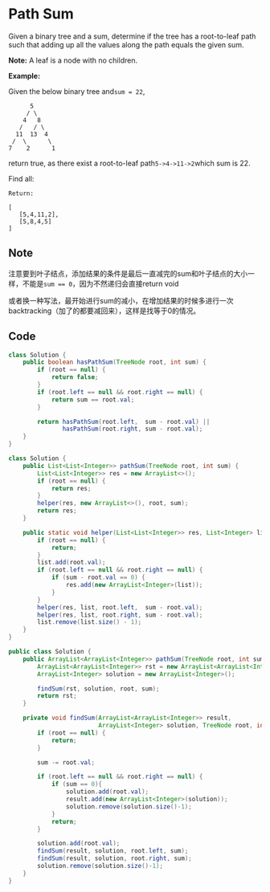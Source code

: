 # Path Sum

Given a binary tree and a sum, determine if the tree has a root-to-leaf path such that adding up all the values along the path equals the given sum.

**Note:** A leaf is a node with no children.

**Example:**

Given the below binary tree and`sum = 22`,

```
      5
     / \
    4   8
   /   / \
  11  13  4
 /  \      \
7    2      1
```

return true, as there exist a root-to-leaf path`5->4->11->2`which sum is 22.

Find all:

```
Return:

[
   [5,4,11,2],
   [5,8,4,5]
]
```

## Note

注意要到叶子结点，添加结果的条件是最后一直减完的sum和叶子结点的大小一样，不能是`sum == 0`，因为不然递归会直接return void

或者换一种写法，最开始进行sum的减小，在增加结果的时候多进行一次backtracking（加了的都要减回来），这样是找等于0的情况。

## Code

```java
class Solution {
    public boolean hasPathSum(TreeNode root, int sum) {
        if (root == null) {
            return false;
        }
        if (root.left == null && root.right == null) {
            return sum == root.val;
        }

        return hasPathSum(root.left,  sum - root.val) ||
               hasPathSum(root.right, sum - root.val);
    }
}
```

```java
class Solution {
    public List<List<Integer>> pathSum(TreeNode root, int sum) {
        List<List<Integer>> res = new ArrayList<>();
        if (root == null) {
            return res;
        }
        helper(res, new ArrayList<>(), root, sum);
        return res;
    }

    public static void helper(List<List<Integer>> res, List<Integer> list, TreeNode root, int sum) {
        if (root == null) {
            return;
        }
        list.add(root.val);
        if (root.left == null && root.right == null) {
            if (sum - root.val == 0) {
                res.add(new ArrayList<Integer>(list));
            }
        }
        helper(res, list, root.left,  sum - root.val);
        helper(res, list, root.right, sum - root.val);
        list.remove(list.size() - 1);
    }
}
```

```java
public class Solution {
    public ArrayList<ArrayList<Integer>> pathSum(TreeNode root, int sum) {
        ArrayList<ArrayList<Integer>> rst = new ArrayList<ArrayList<Integer>>();
        ArrayList<Integer> solution = new ArrayList<Integer>();

        findSum(rst, solution, root, sum);
        return rst;
    }

    private void findSum(ArrayList<ArrayList<Integer>> result, 
                         ArrayList<Integer> solution, TreeNode root, int sum){
        if (root == null) {
            return;
        }

        sum -= root.val;

        if (root.left == null && root.right == null) {
            if (sum == 0){
                solution.add(root.val);
                result.add(new ArrayList<Integer>(solution));
                solution.remove(solution.size()-1);
            }
            return;
        }

        solution.add(root.val);
        findSum(result, solution, root.left, sum);
        findSum(result, solution, root.right, sum);
        solution.remove(solution.size()-1);
    }
}
```
